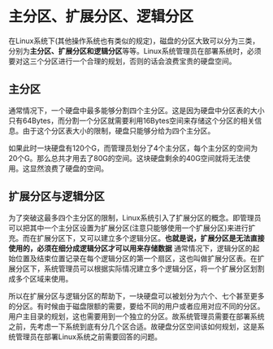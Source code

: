 # 主分区、扩展分区、逻辑分区

在Linux系统下(其他操作系统也有类似的规定)，磁盘的分区大致可以分为三类，分别为**主分区、扩展分区和逻辑分区**等等。Linux系统管理员在部署系统时，必须要对这三个分区进行一个合理的规划，否则的话会浪费宝贵的硬盘空间。

## 主分区
通常情况下，一个硬盘中最多能够分割四个主分区。这是因为硬盘中分区表的大小只有64Bytes，而分割一个分区就需要利用16Bytes空间来存储这个分区的相关信息。由于这个分区表大小的限制，硬盘只能够分给为四个主分区。

如果此时一块硬盘有120个G，而管理员划分了4个主分区，每个主分区的空间为20个G。那么总共才用去了80G的空间。这块硬盘剩余的40G空间就将无法使用。这显然浪费了硬盘的空间。

## 扩展分区与逻辑分区
为了突破这最多四个主分区的限制，Linux系统引入了扩展分区的概念。即管理员可以把其中一个主分区设置为扩展分区(注意只能够使用一个扩展分区)来进行扩充。而在扩展分区下，又可以建立多个逻辑分区。**也就是说，扩展分区是无法直接使用的，必须在细分成逻辑分区才可以用来存储数据** 通常情况下，逻辑分区的起始位置及结束位置记录在每个逻辑分区的第一个扇区，这也叫做扩展分区表。在扩展分区下，系统管理员可以根据实际情况建立多个逻辑分区，将一个扩展分区划割成多个区域来使用。

所以在扩展分区与逻辑分区的帮助下，一块硬盘可以被划分为六个、七个甚至更多的分区。有时候由于磁盘限额的需要，要给不同的用户或者应用对应不同的分区。用户主目录的规划，这也需要用到一个独立的分区。故系统管理员需要在部署系统之前，先考虑一下系统到底有分几个区合适。故硬盘分区空间该如何规划，这是系统管理员在部署Linux系统之前需要回答的问题。
